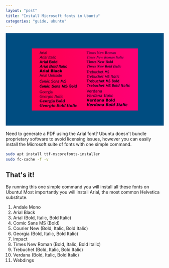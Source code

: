 ```yaml
---
layout: "post"
title: "Install Microsoft fonts in Ubuntu"
categories: "guide, ubuntu"
---
```

<img src="/assets/fonts.png" alt="Microsoft Fonts" class="banner"/>

Need to generate a PDF using the Arial font? Ubuntu doesn't bundle proprietary software to avoid licensing issues, however you can easily install the Microsoft suite of fonts with one simple command.
<!--more-->

```bash
sudo apt install ttf-mscorefonts-installer
sudo fc-cache -f -v
```


## That's it!

By running this one simple command you will install all these fonts on Ubuntu! Most importantly you will install Arial, the most common Helvetica substitute.

1. Andale Mono
2. Arial Black
3. Arial (Bold, Italic, Bold Italic)
4. Comic Sans MS (Bold)
5. Courier New (Bold, Italic, Bold Italic)
6. Georgia (Bold, Italic, Bold Italic)
7. Impact
8. Times New Roman (Bold, Italic, Bold Italic)
9. Trebuchet (Bold, Italic, Bold Italic)
10. Verdana (Bold, Italic, Bold Italic)
11. Webdings

